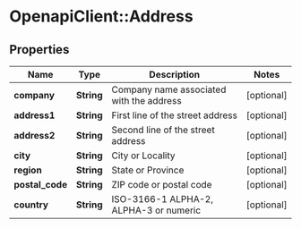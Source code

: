 # OpenapiClient::Address

## Properties
Name | Type | Description | Notes
------------ | ------------- | ------------- | -------------
**company** | **String** | Company name associated with the address | [optional] 
**address1** | **String** | First line of the street address | [optional] 
**address2** | **String** | Second line of the street address | [optional] 
**city** | **String** | City or Locality | [optional] 
**region** | **String** | State or Province | [optional] 
**postal_code** | **String** | ZIP code or postal code | [optional] 
**country** | **String** | ISO-3166-1  ALPHA-2, ALPHA-3 or numeric | [optional] 



